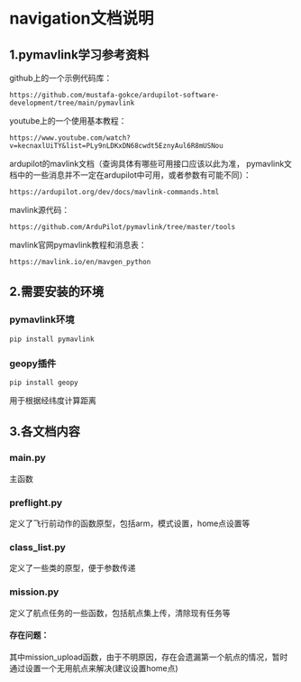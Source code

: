 # navigation文档说明

## 1.pymavlink学习参考资料

github上的一个示例代码库：

    https://github.com/mustafa-gokce/ardupilot-software-development/tree/main/pymavlink

youtube上的一个使用基本教程：

    https://www.youtube.com/watch?v=kecnaxlUiTY&list=PLy9nLDKxDN68cwdt5EznyAul6R8mUSNou

ardupilot的mavlink文档（查询具体有哪些可用接口应该以此为准， pymavlink文档中的一些消息并不一定在ardupilot中可用，或者参数有可能不同）：

    https://ardupilot.org/dev/docs/mavlink-commands.html

mavlink源代码：

    https://github.com/ArduPilot/pymavlink/tree/master/tools

mavlink官网pymavlink教程和消息表：

    https://mavlink.io/en/mavgen_python

## 2.需要安装的环境

   ### pymavlink环境
    pip install pymavlink
   ### geopy插件
    pip install geopy
   用于根据经纬度计算距离

## 3.各文档内容

### main.py 
   主函数

### preflight.py
   定义了飞行前动作的函数原型，包括arm，模式设置，home点设置等
   
### class_list.py
   定义了一些类的原型，便于参数传递

### mission.py
   定义了航点任务的一些函数，包括航点集上传，清除现有任务等
   
#### 存在问题：
其中mission_upload函数，由于不明原因，存在会遗漏第一个航点的情况，暂时通过设置一个无用航点来解决(建议设置home点)
